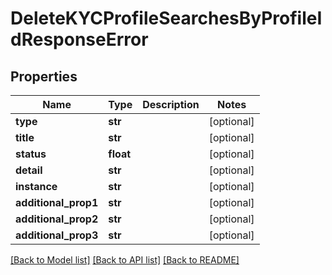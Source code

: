# DeleteKYCProfileSearchesByProfileIdResponseError

## Properties
Name | Type | Description | Notes
------------ | ------------- | ------------- | -------------
**type** | **str** |  | [optional] 
**title** | **str** |  | [optional] 
**status** | **float** |  | [optional] 
**detail** | **str** |  | [optional] 
**instance** | **str** |  | [optional] 
**additional_prop1** | **str** |  | [optional] 
**additional_prop2** | **str** |  | [optional] 
**additional_prop3** | **str** |  | [optional] 

[[Back to Model list]](../README.md#documentation-for-models) [[Back to API list]](../README.md#documentation-for-api-endpoints) [[Back to README]](../README.md)

